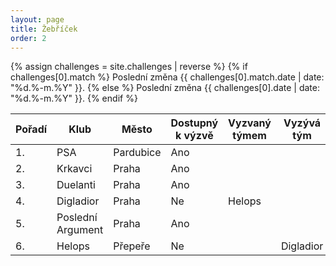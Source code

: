 ```yaml
---
layout: page
title: Žebříček
order: 2
---
```


{% assign challenges = site.challenges | reverse %}
{% if challenges[0].match %}
Poslední změna {{ challenges[0].match.date | date: "%d.%-m.%Y" }}.
{% else %}
Poslední změna {{ challenges[0].date | date: "%d.%-m.%Y" }}.
{% endif %}

| Pořadí | Klub              | Město     | Dostupný k výzvě | Vyzvaný týmem     | Vyzývá tým        |
| ------ | ----------------- | --------- | ---------------- | ----------------- | ----------------- |
| 1.     | PSA               | Pardubice | Ano              |                   |                   |
| 2.     | Krkavci           | Praha     | Ano              |                   |                   |
| 3.     | Duelanti          | Praha     | Ano              |                   |                   |
| 4.     | Digladior         | Praha     | Ne               | Helops            |                   |
| 5.     | Poslední Argument | Praha     | Ano              |                   |                   |
| 6.     | Helops            | Přepeře   | Ne               |                   | Digladior         |

